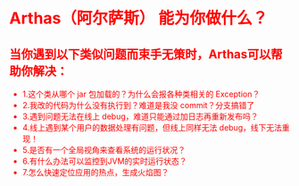 # <font color="red">Arthas</span>（阿尔萨斯） 能为你做什么？


## 当你遇到以下类似问题而束手无策时，Arthas可以帮助你解决：
- 1.这个类从哪个 jar 包加载的？为什么会报各种类相关的 Exception？
- 2.我改的代码为什么没有执行到？难道是我没 commit？分支搞错了
- 3.遇到问题无法在线上 debug，难道只能通过加日志再重新发布吗？
- 4.线上遇到某个用户的数据处理有问题，但线上同样无法 debug，线下无法重现！
- 5.是否有一个全局视角来查看系统的运行状况？
- 6.有什么办法可以监控到JVM的实时运行状态？
- 7.怎么快速定位应用的热点，生成火焰图？